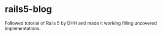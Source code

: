 # rails5-blog
Followed tutorial of Rails 5 by DHH and made it working filling uncovered implementations. 
